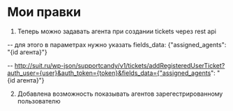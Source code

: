 
Мои правки
=====

1. Теперь можно задавать агента при создании tickets через rest api 

-- для этого в параметрах нужно указать fields_data: {"assigned_agents": "{id агента}"}

-- http://suit.ru/wp-json/supportcandy/v1/tickets/addRegisteredUserTicket?auth_user={user}&auth_token={token}&fields_data={"assigned_agents": "{id агента}"}

2. Добавлена возможность показывать агентов зарегестрированному пользователю 
